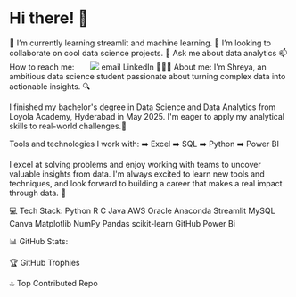 # Hi there! 👋

🌱 I’m currently learning streamlit and machine learning.
👯 I’m looking to collaborate on cool data science projects.
💬 Ask me about data analytics
📫 How to reach me:
⠀⠀ <img src="{![Gmail](https://img.shields.io/badge/Gmail-D14836?style=for-the-badge&logo=gmail&logoColor=white)}" />  email LinkedIn
👩🏻‍💻 About me:
I'm Shreya, an ambitious data science student passionate about turning complex data into actionable insights. 🔍

I finished my bachelor's degree in Data Science and Data Analytics from Loyola Academy, Hyderabad in May 2025. I'm eager to apply my analytical skills to real-world challenges.🎯

Tools and technologies I work with:
➡️ Excel
➡️ SQL
➡️ Python
➡️ Power BI

I excel at solving problems and enjoy working with teams to uncover valuable insights from data. I'm always excited to learn new tools and techniques, and look forward to building a career that makes a real impact through data. 🚀

💻 Tech Stack:
Python R C Java AWS Oracle Anaconda Streamlit MySQL Canva Matplotlib NumPy Pandas scikit-learn GitHub Power Bi

📊 GitHub Stats:
 

🏆 GitHub Trophies


🔝 Top Contributed Repo
